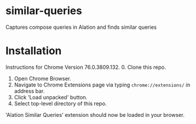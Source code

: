 # similar-queries
Captures compose queries in Alation and finds similar queries

# Installation
Instructions for Chrome Version 76.0.3809.132.
0. Clone this repo.
1. Open Chrome Browser.
2. Navigate to Chrome Extensions page via typing `chrome://extensions/` in address bar.
3. Click 'Load unpacked' button.
4. Select top-level directory of this repo.

'Alation Similar Queries' extension should now be loaded in your browser.
